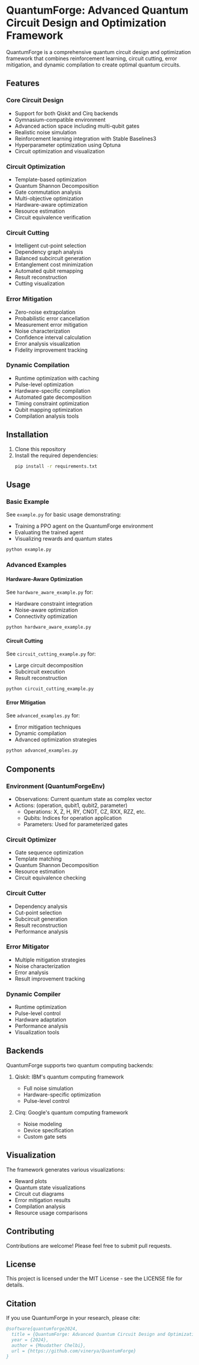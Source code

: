 # QuantumForge: Advanced Quantum Circuit Design and Optimization Framework

QuantumForge is a comprehensive quantum circuit design and optimization framework that combines reinforcement learning, circuit cutting, error mitigation, and dynamic compilation to create optimal quantum circuits.

## Features

### Core Circuit Design
- Support for both Qiskit and Cirq backends
- Gymnasium-compatible environment
- Advanced action space including multi-qubit gates
- Realistic noise simulation
- Reinforcement learning integration with Stable Baselines3
- Hyperparameter optimization using Optuna
- Circuit optimization and visualization

### Circuit Optimization
- Template-based optimization
- Quantum Shannon Decomposition
- Gate commutation analysis
- Multi-objective optimization
- Hardware-aware optimization
- Resource estimation
- Circuit equivalence verification

### Circuit Cutting
- Intelligent cut-point selection
- Dependency graph analysis
- Balanced subcircuit generation
- Entanglement cost minimization
- Automated qubit remapping
- Result reconstruction
- Cutting visualization

### Error Mitigation
- Zero-noise extrapolation
- Probabilistic error cancellation
- Measurement error mitigation
- Noise characterization
- Confidence interval calculation
- Error analysis visualization
- Fidelity improvement tracking

### Dynamic Compilation
- Runtime optimization with caching
- Pulse-level optimization
- Hardware-specific compilation
- Automated gate decomposition
- Timing constraint optimization
- Qubit mapping optimization
- Compilation analysis tools

## Installation

1. Clone this repository
2. Install the required dependencies:
   ```bash
   pip install -r requirements.txt
   ```

## Usage

### Basic Example
See `example.py` for basic usage demonstrating:
- Training a PPO agent on the QuantumForge environment
- Evaluating the trained agent
- Visualizing rewards and quantum states

```bash
python example.py
```

### Advanced Examples

#### Hardware-Aware Optimization
See `hardware_aware_example.py` for:
- Hardware constraint integration
- Noise-aware optimization
- Connectivity optimization

```bash
python hardware_aware_example.py
```

#### Circuit Cutting
See `circuit_cutting_example.py` for:
- Large circuit decomposition
- Subcircuit execution
- Result reconstruction

```bash
python circuit_cutting_example.py
```

#### Error Mitigation
See `advanced_examples.py` for:
- Error mitigation techniques
- Dynamic compilation
- Advanced optimization strategies

```bash
python advanced_examples.py
```

## Components

### Environment (QuantumForgeEnv)
- Observations: Current quantum state as complex vector
- Actions: (operation, qubit1, qubit2, parameter)
  - Operations: X, Z, H, RY, CNOT, CZ, RXX, RZZ, etc.
  - Qubits: Indices for operation application
  - Parameters: Used for parameterized gates

### Circuit Optimizer
- Gate sequence optimization
- Template matching
- Quantum Shannon Decomposition
- Resource estimation
- Circuit equivalence checking

### Circuit Cutter
- Dependency analysis
- Cut-point selection
- Subcircuit generation
- Result reconstruction
- Performance analysis

### Error Mitigator
- Multiple mitigation strategies
- Noise characterization
- Error analysis
- Result improvement tracking

### Dynamic Compiler
- Runtime optimization
- Pulse-level control
- Hardware adaptation
- Performance analysis
- Visualization tools

## Backends

QuantumForge supports two quantum computing backends:

1. Qiskit: IBM's quantum computing framework
   - Full noise simulation
   - Hardware-specific optimization
   - Pulse-level control

2. Cirq: Google's quantum computing framework
   - Noise modeling
   - Device specification
   - Custom gate sets

## Visualization

The framework generates various visualizations:
- Reward plots
- Quantum state visualizations
- Circuit cut diagrams
- Error mitigation results
- Compilation analysis
- Resource usage comparisons

## Contributing

Contributions are welcome! Please feel free to submit pull requests.

## License

This project is licensed under the MIT License - see the LICENSE file for details.

## Citation

If you use QuantumForge in your research, please cite:

```bibtex
@software{quantumforge2024,
  title = {QuantumForge: Advanced Quantum Circuit Design and Optimization Framework},
  year = {2024},
  author = {Moudather Chelbi},
  url = {https://github.com/vinerya/QuantumForge}
}
